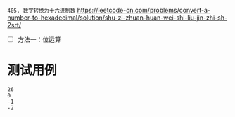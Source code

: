 
`405. 数字转换为十六进制数` https://leetcode-cn.com/problems/convert-a-number-to-hexadecimal/solution/shu-zi-zhuan-huan-wei-shi-liu-jin-zhi-sh-2srt/
- [ ] 方法一：位运算

# 测试用例

```
26
0
-1
-2
```

